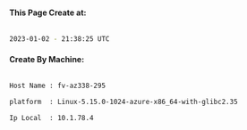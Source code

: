 
   
#### This Page Create at:

```bash

2023-01-02 - 21:38:25 UTC

```

#### Create By Machine:

```bash

Host Name : fv-az338-295

platform  : Linux-5.15.0-1024-azure-x86_64-with-glibc2.35

Ip Local  : 10.1.78.4

```

